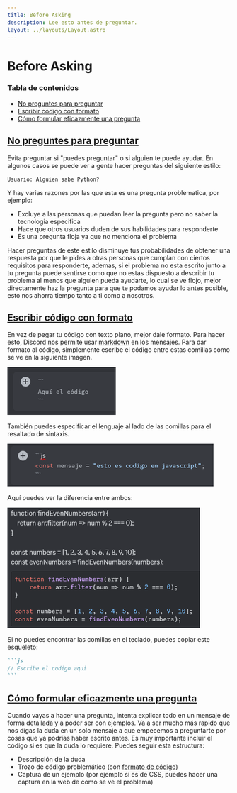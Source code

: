 ```yaml
---
title: Before Asking
description: Lee esto antes de preguntar.
layout: ../layouts/Layout.astro
---
```


# Before Asking

### Tabla de contenidos

- [No preguntes para preguntar](#no-preguntes-para-preguntar)
- [Escribir código con formato](#escribir-codigo-con-formato)
- [Cómo formular eficazmente una pregunta](#como-formular-eficazmente-una-pregunta)

## [No preguntes para preguntar](#no-preguntes-para-preguntar)

Evita preguntar si "puedes preguntar" o si alguien te puede ayudar.
En algunos casos se puede ver a gente hacer preguntas del siguiente estilo:

```
Usuario: Alguien sabe Python?
```

Y hay varias razones por las que esta es una pregunta problematica, por ejemplo:
- Excluye a las personas que puedan leer la pregunta pero no saber la tecnologia especifica
- Hace que otros usuarios duden de sus habilidades para responderte
- Es una pregunta floja ya que no menciona el problema

Hacer preguntas de este estilo disminuye tus probabilidades de obtener una respuesta por que le pides a otras personas que cumplan con ciertos requisitos para responderte, ademas, si el problema no esta escrito junto a tu pregunta puede sentirse como que no estas dispuesto a describir tu problema al menos que alguien pueda ayudarte, lo cual se ve flojo, mejor directamente haz la pregunta para que te podamos ayudar lo antes posible, esto nos ahorra tiempo tanto a ti como a nosotros.

## [Escribir código con formato](#escribir-codigo-con-formato)

En vez de pegar tu código con texto plano, mejor dale formato. Para hacer esto, Discord nos permite usar [markdown](https://markdown.es/) en los mensajes. Para dar formato al código, simplemente escribe el código entre estas comillas como se ve en la siguiente imagen.

![Comillas con las que hay que envolver el codigo](../images/code-format-tutorial.png)

También puedes especificar el lenguaje al lado de las comillas para el resaltado de sintaxis.

![Comillas con las que hay que envolver el codigo junto a la especificación del lenguaje](../images/code-format-tutorial-lang.png)

Aquí puedes ver la diferencia entre ambos:

![Comparación entre codigo sin formatear y formateado](../images/code-format.png)

Si no puedes encontrar las comillas en el teclado, puedes copiar este esqueleto:

````md
```js
// Escribe el codigo aqui
```
````

## [Cómo formular eficazmente una pregunta](#como-formular-eficazmente-una-pregunta)

Cuando vayas a hacer una pregunta, intenta explicar todo en un mensaje de forma detallada y a poder ser con ejemplos. Va a ser mucho más rapido que nos digas la duda en un solo mensaje a que empecemos a preguntarte por cosas que ya podrías haber escrito antes. Es muy importante incluir el código si es que la duda lo requiere.
Puedes seguir esta estructura:

- Descripción de la duda
- Trozo de código problemático (con [formato de código](#escribir-codigo-con-formato))
- Captura de un ejemplo (por ejemplo si es de CSS, puedes hacer una captura en la web de como se ve el problema)
